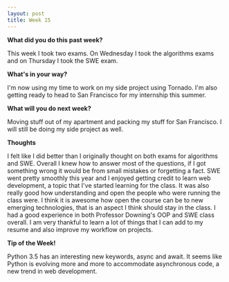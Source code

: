 ```yaml
---
layout: post
title: Week 15
---
```


<b>What did you do this past week?</b>

This week I took two exams. On Wednesday I took the algorithms exams and on Thursday I took the SWE exam.

<b>What's in your way?</b>

I'm now using my time to work on my side project using Tornado. I'm also getting ready to head to San Francisco for my internship this summer.

<b>What will you do next week?</b>

Moving stuff out of my apartment and packing my stuff for San Francisco. I will still be doing my side project as well.

<b>Thoughts</b>

I felt like I did better than I originally thought on both exams for algorithms and SWE. Overall I knew how to answer most of the questions, if I got something wrong it would be from small mistakes or forgetting a fact. SWE went pretty smoothly this year and I enjoyed getting credit to learn web development, a topic that I've started learning for the class. It was also really good how understanding and open the people who were running the class were. I think it is awesome how open the course can be to new emerging technologies, that is an aspect I think should stay in the class. I had a good experience in both Professor Downing's OOP and SWE class overall. I am very thankful to learn a lot of things that I can add to my resume and also improve my workflow on projects.

<b>Tip of the Week!</b>

Python 3.5 has an interesting new keywords, async and await. It seems like Python is evolving more and more to accommodate asynchronous code, a new trend in web development.
